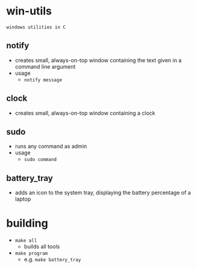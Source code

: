 # win-utils
    windows utilities in C

## notify
- creates small, always-on-top window containing the text given in a command line argument
- usage
    - `notify message`

## clock
- creates small, always-on-top window containing a clock

## sudo
- runs any command as admin
- usage
    - `sudo command`

## battery_tray
- adds an icon to the system tray, displaying the battery percentage of a laptop

# building

- `make all`
	- builds all tools
- `make program`
	- e.g. `make battery_tray`
